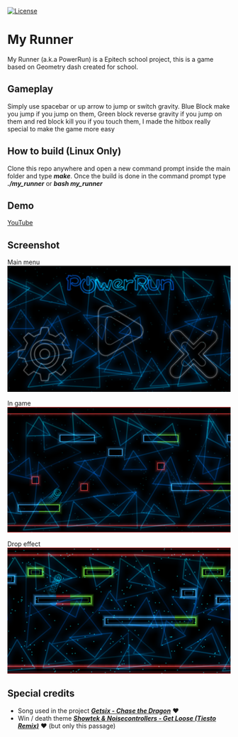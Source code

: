 [![License](https://img.shields.io/github/license/Blackoutburst/My-Runner.svg)](LICENSE)

# My Runner
My Runner (a.k.a PowerRun) is a Epitech school project, this is a game based on Geometry dash created for school.

## Gameplay
Simply use spacebar or up arrow to jump or switch gravity. Blue Block make you jump if you jump on them, Green block reverse gravity if you jump on them and red block kill you if you touch them, I made the hitbox really special to make the game more easy

## How to build (Linux Only)
Clone this repo anywhere and open a new command prompt inside the main folder and type ***make***. 
Once the build is done in the command prompt type ***./my_runner*** or ***bash my_runner*** 

## Demo
[YouTube](https://www.youtube.com/watch?v=V4Yc-M2z8Zk)

## Screenshot
Main menu
![Main menu](/screen1.png)

In game
![In game](/screen2.png)

Drop effect
![Drop effect](/screen3.png)

## Special credits
- Song used in the project ***[Getsix - Chase the Dragon](https://www.youtube.com/watch?v=BEfcKJ1WMuU)*** :heart:
- Win / death theme ***[Showtek & Noisecontrollers - Get Loose (Tiesto Remix)](https://youtu.be/Sd8HrOLVUtA?t=165)*** :heart: (but only this passage)
